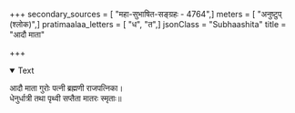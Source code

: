+++
secondary_sources = [ "महा-सुभाषित-सङ्ग्रहः - 4764",]
meters = [ "अनुष्टुप् (श्लोक)",]
pratimaalaa_letters = [ "ध", "त",]
jsonClass = "Subhaashita"
title = "आदौ माता"

+++

<details open><summary>Text</summary>

आदौ माता गुरोः पत्नी ब्रह्मणी राजपत्निका।  
धेनुर्धात्री तथा पृथ्वी सप्तैता मातरः स्मृताः॥
</details>
